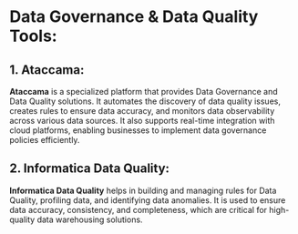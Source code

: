 # Data Governance & Data Quality Tools:

## 1. Ataccama:
**Ataccama** is a specialized platform that provides Data Governance and Data Quality solutions. It automates the discovery of data quality issues, creates rules to ensure data accuracy, and monitors data observability across various data sources. It also supports real-time integration with cloud platforms, enabling businesses to implement data governance policies efficiently.

## 2. Informatica Data Quality:
**Informatica Data Quality** helps in building and managing rules for Data Quality, profiling data, and identifying data anomalies. It is used to ensure data accuracy, consistency, and completeness, which are critical for high-quality data warehousing solutions.
